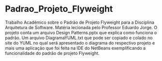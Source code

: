 Padrao_Projeto_Flyweight
========================

Trabalho Acadêmico sobre o Padrão de Projeto Flyweight para a Disciplina Arquitetura de Software.
Matéria lecionada pelo Professor Eduardo Jorge. O projeto conta um arquivo Design Patterns.pptx que
explica como funciona o padrão. Um arquivo DiagramaYUML.txt que pode ser copiado e colado no site
do YUML no qual será apresentado o diagrama do respectivo projeto e mais uma aplicação que foi feita
na IDE do NetBeans exemplificando a funcionalidade do padrão de projeto Flyweight.
